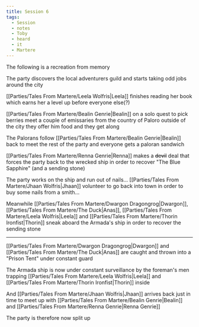 ```yaml
---
title: Session 6
tags:
  - Session
  - notes
  - Toby
  - heard
  - it
  - Martere
---
```

The following is a recreation from memory

The party discovers the local adventurers guild and starts taking odd jobs around the city

[[Parties/Tales From Martere/Leela Wolfris|Leela]] finishes reading her book which earns her a level up before everyone else(?)

[[Parties/Tales From Martere/Bealin Genrie|Bealin]] on a solo quest to pick berries meet a couple of emissaries from the country of Paloro outside of the city they offer him food and they get along

The Palorans follow [[Parties/Tales From Martere/Bealin Genrie|Bealin]] back to meet the rest of the party and everyone gets a paloran sandwich

[[Parties/Tales From Martere/Renna Genrie|Renna]] makes a ~~devil~~ deal that forces the party back to the wrecked ship in order to recover "The Blue Sapphire" (and a sending stone)

The party works on the ship and run out of nails... [[Parties/Tales From Martere/Jhaan Wolfris|Jhaan]] volunteer to go back into town in order to buy some nails from a smith...

Meanwhile [[Parties/Tales From Martere/Dwargon Dragongrog|Dwargon]], [[Parties/Tales From Martere/The Duck|Anas]], [[Parties/Tales From Martere/Leela Wolfris|Leela]] and [[Parties/Tales From Martere/Thorin Ironfist|Thorin]] sneak aboard the Armada's ship in order to recover the sending stone

---

[[Parties/Tales From Martere/Dwargon Dragongrog|Dwargon]] and [[Parties/Tales From Martere/The Duck|Anas]] are caught and thrown into a "Prison Tent" under constant guard

The Armada ship is now under constant surveillance by the foreman's men trapping [[Parties/Tales From Martere/Leela Wolfris|Leela]] and [[Parties/Tales From Martere/Thorin Ironfist|Thorin]] inside

And [[Parties/Tales From Martere/Jhaan Wolfris|Jhaan]] arrives back just in time to meet up with [[Parties/Tales From Martere/Bealin Genrie|Bealin]] and [[Parties/Tales From Martere/Renna Genrie|Renna Genrie]]

The party is therefore now split up 